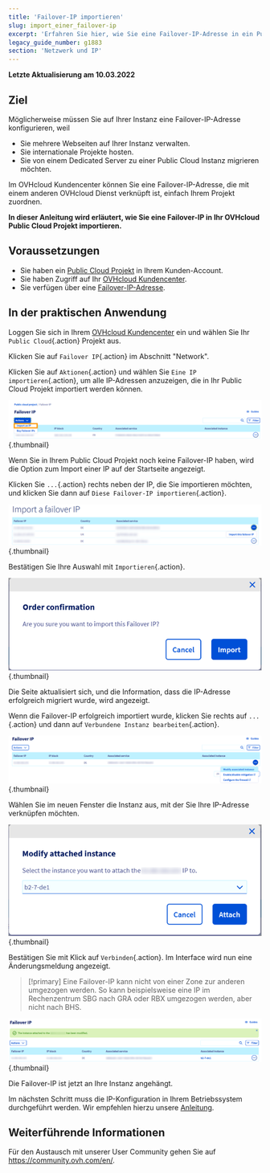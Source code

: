 ```yaml
---
title: 'Failover-IP importieren'
slug: import_einer_failover-ip
excerpt: 'Erfahren Sie hier, wie Sie eine Failover-IP-Adresse in ein Public Cloud Projekt importieren'
legacy_guide_number: g1883
section: 'Netzwerk und IP'
---
```


**Letzte Aktualisierung am 10.03.2022**

## Ziel

Möglicherweise müssen Sie auf Ihrer Instanz eine Failover-IP-Adresse konfigurieren, weil

- Sie mehrere Webseiten auf Ihrer Instanz verwalten.
- Sie internationale Projekte hosten.
- Sie von einem Dedicated Server zu einer Public Cloud Instanz migrieren möchten.

Im OVHcloud Kundencenter können Sie eine Failover-IP-Adresse, die mit einem anderen OVHcloud Dienst verknüpft ist, einfach Ihrem Projekt zuordnen.

**In dieser Anleitung wird erläutert, wie Sie eine Failover-IP in Ihr OVHcloud Public Cloud Projekt importieren.**

## Voraussetzungen

- Sie haben ein [Public Cloud Projekt](https://www.ovhcloud.com/de/public-cloud) in Ihrem Kunden-Account.
- Sie haben Zugriff auf Ihr [OVHcloud Kundencenter](https://www.ovh.com/auth/?action=gotomanager&from=https://www.ovh.de/&ovhSubsidiary=de).
- Sie verfügen über eine [Failover-IP-Adresse](https://www.ovhcloud.com/de/bare-metal/ip/).

## In der praktischen Anwendung

Loggen Sie sich in Ihrem [OVHcloud Kundencenter](https://www.ovh.com/auth/?action=gotomanager&from=https://www.ovh.de/&ovhSubsidiary=de) ein und wählen Sie Ihr `Public Cloud`{.action} Projekt aus.

Klicken Sie auf `Failover IP`{.action} im Abschnitt "Network".

Klicken Sie auf `Aktionen`{.action} und wählen Sie `Eine IP importieren`{.action}, um alle IP-Adressen anzuzeigen, die in Ihr Public Cloud Projekt importiert werden können.

![IP-Bereich](images/import1.png){.thumbnail}

Wenn Sie in Ihrem Public Cloud Projekt noch keine Failover-IP haben, wird die Option zum Import einer IP auf der Startseite angezeigt.

Klicken Sie `...`{.action} rechts neben der IP, die Sie importieren möchten, und klicken Sie dann auf `Diese Failover-IP importieren`{.action}.

![Failover-IP importieren](images/import2.png){.thumbnail}

Bestätigen Sie Ihre Auswahl mit `Importieren`{.action}.

![Import confirm](images/importconfirm.png){.thumbnail}

Die Seite aktualisiert sich, und die Information, dass die IP-Adresse erfolgreich migriert wurde, wird angezeigt.

Wenn die Failover-IP erfolgreich importiert wurde, klicken Sie rechts auf `...`{.action} und dann auf `Verbundene Instanz bearbeiten`{.action}.

![Failover-IP importieren](images/modifyinstance.png){.thumbnail}

Wählen Sie im neuen Fenster die Instanz aus, mit der Sie Ihre IP-Adresse verknüpfen möchten.

![Failover-IP importieren](images/modifyinstance1.png){.thumbnail}

Bestätigen Sie mit Klick auf `Verbinden`{.action}. Im Interface wird nun eine Änderungsmeldung angezeigt.

> [!primary]
> Eine Failover-IP kann nicht von einer Zone zur anderen umgezogen werden. So kann beispielsweise eine IP im Rechenzentrum SBG nach GRA oder RBX umgezogen werden, aber nicht nach BHS.
>

![Failover-IP importieren](images/modifycompleted.png){.thumbnail}

Die Failover-IP ist jetzt an Ihre Instanz angehängt.

Im nächsten Schritt muss die IP-Konfiguration in Ihrem Betriebssystem durchgeführt werden. Wir empfehlen hierzu unsere [Anleitung](https://docs.ovh.com/de/public-cloud/failover-ip-konfigurieren-pci/).

## Weiterführende Informationen

Für den Austausch mit unserer User Community gehen Sie auf <https://community.ovh.com/en/>.
